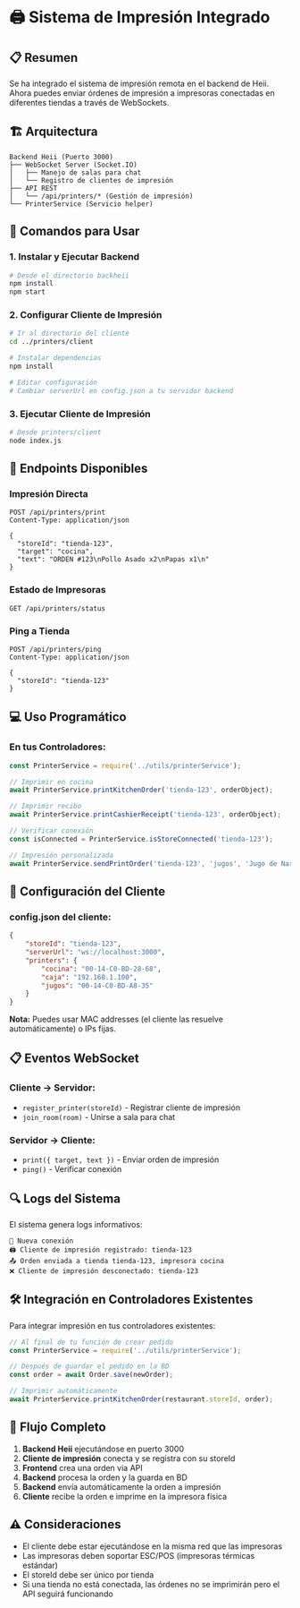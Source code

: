 # 🖨️ Sistema de Impresión Integrado

## 📋 Resumen

Se ha integrado el sistema de impresión remota en el backend de Heii. Ahora puedes enviar órdenes de impresión a impresoras conectadas en diferentes tiendas a través de WebSockets.

## 🏗️ Arquitectura

```
Backend Heii (Puerto 3000)
├── WebSocket Server (Socket.IO)
│   ├── Manejo de salas para chat
│   └── Registro de clientes de impresión
├── API REST
│   └── /api/printers/* (Gestión de impresión)
└── PrinterService (Servicio helper)
```

## 🚀 Comandos para Usar

### 1. Instalar y Ejecutar Backend
```bash
# Desde el directorio backheii
npm install
npm start
```

### 2. Configurar Cliente de Impresión
```bash
# Ir al directorio del cliente
cd ../printers/client

# Instalar dependencias
npm install

# Editar configuración
# Cambiar serverUrl en config.json a tu servidor backend
```

### 3. Ejecutar Cliente de Impresión
```bash
# Desde printers/client
node index.js
```

## 📡 Endpoints Disponibles

### **Impresión Directa**
```http
POST /api/printers/print
Content-Type: application/json

{
  "storeId": "tienda-123",
  "target": "cocina",
  "text": "ORDEN #123\nPollo Asado x2\nPapas x1\n"
}
```

### **Estado de Impresoras**
```http
GET /api/printers/status
```

### **Ping a Tienda**
```http
POST /api/printers/ping
Content-Type: application/json

{
  "storeId": "tienda-123"
}
```


## 💻 Uso Programático

### **En tus Controladores:**
```javascript
const PrinterService = require('../utils/printerService');

// Imprimir en cocina
await PrinterService.printKitchenOrder('tienda-123', orderObject);

// Imprimir recibo
await PrinterService.printCashierReceipt('tienda-123', orderObject);

// Verificar conexión
const isConnected = PrinterService.isStoreConnected('tienda-123');

// Impresión personalizada
await PrinterService.sendPrintOrder('tienda-123', 'jugos', 'Jugo de Naranja x1\n');
```

## 🔧 Configuración del Cliente

### **config.json del cliente:**
```json
{
    "storeId": "tienda-123",
    "serverUrl": "ws://localhost:3000",
    "printers": {
        "cocina": "00-14-C0-BD-28-68",
        "caja": "192.168.1.100",
        "jugos": "00-14-C0-BD-A8-35"
    }
}
```

**Nota:** Puedes usar MAC addresses (el cliente las resuelve automáticamente) o IPs fijas.

## 📋 Eventos WebSocket

### **Cliente → Servidor:**
- `register_printer(storeId)` - Registrar cliente de impresión
- `join_room(room)` - Unirse a sala para chat

### **Servidor → Cliente:**
- `print({ target, text })` - Enviar orden de impresión
- `ping()` - Verificar conexión

## 🔍 Logs del Sistema

El sistema genera logs informativos:
```
📡 Nueva conexión
🖨️ Cliente de impresión registrado: tienda-123
📤 Orden enviada a tienda tienda-123, impresora cocina
❌ Cliente de impresión desconectado: tienda-123
```

## 🛠️ Integración en Controladores Existentes

Para integrar impresión en tus controladores existentes:

```javascript
// Al final de tu función de crear pedido
const PrinterService = require('../utils/printerService');

// Después de guardar el pedido en la BD
const order = await Order.save(newOrder);

// Imprimir automáticamente
await PrinterService.printKitchenOrder(restaurant.storeId, order);
```

## 🔄 Flujo Completo

1. **Backend Heii** ejecutándose en puerto 3000
2. **Cliente de impresión** conecta y se registra con su storeId
3. **Frontend** crea una orden via API
4. **Backend** procesa la orden y la guarda en BD
5. **Backend** envía automáticamente la orden a impresión
6. **Cliente** recibe la orden e imprime en la impresora física

## ⚠️ Consideraciones

- El cliente debe estar ejecutándose en la misma red que las impresoras
- Las impresoras deben soportar ESC/POS (impresoras térmicas estándar)
- El storeId debe ser único por tienda
- Si una tienda no está conectada, las órdenes no se imprimirán pero el API seguirá funcionando
